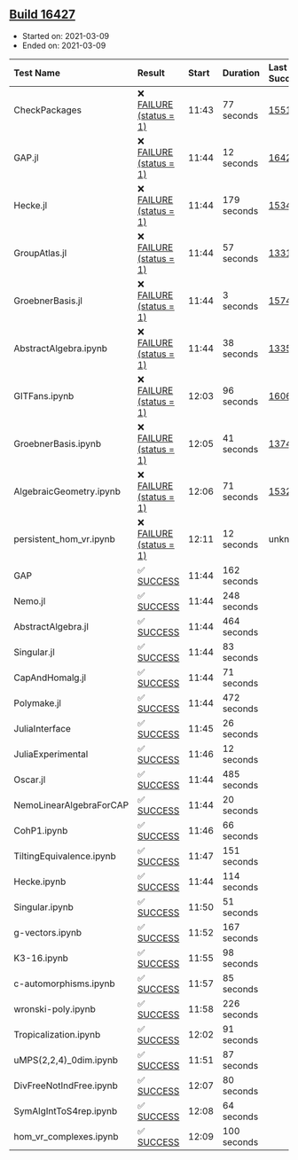 ## [Build 16427](https://oscarci.mathematik.uni-kl.de/job/oscar/16427/)

* Started on: 2021-03-09
* Ended on: 2021-03-09

| Test Name    | Result | Start | Duration | Last Success | First Failure |
|:-------------|:-------|:------|:---------|:-------------|:--------------|
| CheckPackages | ❌ [FAILURE (status = 1)](https://oscarci.mathematik.uni-kl.de/job/oscar/16427/artifact/logs/build-16427/CheckPackages.log) | 11:43 | 77 seconds | [15514](https://oscarci.mathematik.uni-kl.de/job/oscar/15514/) | [15515](https://oscarci.mathematik.uni-kl.de/job/oscar/15515/) |
| GAP.jl | ❌ [FAILURE (status = 1)](https://oscarci.mathematik.uni-kl.de/job/oscar/16427/artifact/logs/build-16427/GAP.jl.log) | 11:44 | 12 seconds | [16425](https://oscarci.mathematik.uni-kl.de/job/oscar/16425/) | [16426](https://oscarci.mathematik.uni-kl.de/job/oscar/16426/) |
| Hecke.jl | ❌ [FAILURE (status = 1)](https://oscarci.mathematik.uni-kl.de/job/oscar/16427/artifact/logs/build-16427/Hecke.jl.log) | 11:44 | 179 seconds | [15344](https://oscarci.mathematik.uni-kl.de/job/oscar/15344/) | [15348](https://oscarci.mathematik.uni-kl.de/job/oscar/15348/) |
| GroupAtlas.jl | ❌ [FAILURE (status = 1)](https://oscarci.mathematik.uni-kl.de/job/oscar/16427/artifact/logs/build-16427/GroupAtlas.jl.log) | 11:44 | 57 seconds | [13311](https://oscarci.mathematik.uni-kl.de/job/oscar/13311/) | [13312](https://oscarci.mathematik.uni-kl.de/job/oscar/13312/) |
| GroebnerBasis.jl | ❌ [FAILURE (status = 1)](https://oscarci.mathematik.uni-kl.de/job/oscar/16427/artifact/logs/build-16427/GroebnerBasis.jl.log) | 11:44 | 3 seconds | [15745](https://oscarci.mathematik.uni-kl.de/job/oscar/15745/) | [15746](https://oscarci.mathematik.uni-kl.de/job/oscar/15746/) |
| AbstractAlgebra.ipynb | ❌ [FAILURE (status = 1)](https://oscarci.mathematik.uni-kl.de/job/oscar/16427/artifact/logs/build-16427/AbstractAlgebra.ipynb.log) | 11:44 | 38 seconds | [13355](https://oscarci.mathematik.uni-kl.de/job/oscar/13355/) | [13356](https://oscarci.mathematik.uni-kl.de/job/oscar/13356/) |
| GITFans.ipynb | ❌ [FAILURE (status = 1)](https://oscarci.mathematik.uni-kl.de/job/oscar/16427/artifact/logs/build-16427/GITFans.ipynb.log) | 12:03 | 96 seconds | [16068](https://oscarci.mathematik.uni-kl.de/job/oscar/16068/) | [16069](https://oscarci.mathematik.uni-kl.de/job/oscar/16069/) |
| GroebnerBasis.ipynb | ❌ [FAILURE (status = 1)](https://oscarci.mathematik.uni-kl.de/job/oscar/16427/artifact/logs/build-16427/GroebnerBasis.ipynb.log) | 12:05 | 41 seconds | [13748](https://oscarci.mathematik.uni-kl.de/job/oscar/13748/) | [13749](https://oscarci.mathematik.uni-kl.de/job/oscar/13749/) |
| AlgebraicGeometry.ipynb | ❌ [FAILURE (status = 1)](https://oscarci.mathematik.uni-kl.de/job/oscar/16427/artifact/logs/build-16427/AlgebraicGeometry.ipynb.log) | 12:06 | 71 seconds | [15322](https://oscarci.mathematik.uni-kl.de/job/oscar/15322/) | [15323](https://oscarci.mathematik.uni-kl.de/job/oscar/15323/) |
| persistent_hom_vr.ipynb | ❌ [FAILURE (status = 1)](https://oscarci.mathematik.uni-kl.de/job/oscar/16427/artifact/logs/build-16427/persistent_hom_vr.ipynb.log) | 12:11 | 12 seconds | unknown | unknown |
| GAP | ✅ [SUCCESS](https://oscarci.mathematik.uni-kl.de/job/oscar/16427/artifact/logs/build-16427/GAP.log) | 11:44 | 162 seconds |  |  |
| Nemo.jl | ✅ [SUCCESS](https://oscarci.mathematik.uni-kl.de/job/oscar/16427/artifact/logs/build-16427/Nemo.jl.log) | 11:44 | 248 seconds |  |  |
| AbstractAlgebra.jl | ✅ [SUCCESS](https://oscarci.mathematik.uni-kl.de/job/oscar/16427/artifact/logs/build-16427/AbstractAlgebra.jl.log) | 11:44 | 464 seconds |  |  |
| Singular.jl | ✅ [SUCCESS](https://oscarci.mathematik.uni-kl.de/job/oscar/16427/artifact/logs/build-16427/Singular.jl.log) | 11:44 | 83 seconds |  |  |
| CapAndHomalg.jl | ✅ [SUCCESS](https://oscarci.mathematik.uni-kl.de/job/oscar/16427/artifact/logs/build-16427/CapAndHomalg.jl.log) | 11:44 | 71 seconds |  |  |
| Polymake.jl | ✅ [SUCCESS](https://oscarci.mathematik.uni-kl.de/job/oscar/16427/artifact/logs/build-16427/Polymake.jl.log) | 11:44 | 472 seconds |  |  |
| JuliaInterface | ✅ [SUCCESS](https://oscarci.mathematik.uni-kl.de/job/oscar/16427/artifact/logs/build-16427/JuliaInterface.log) | 11:45 | 26 seconds |  |  |
| JuliaExperimental | ✅ [SUCCESS](https://oscarci.mathematik.uni-kl.de/job/oscar/16427/artifact/logs/build-16427/JuliaExperimental.log) | 11:46 | 12 seconds |  |  |
| Oscar.jl | ✅ [SUCCESS](https://oscarci.mathematik.uni-kl.de/job/oscar/16427/artifact/logs/build-16427/Oscar.jl.log) | 11:44 | 485 seconds |  |  |
| NemoLinearAlgebraForCAP | ✅ [SUCCESS](https://oscarci.mathematik.uni-kl.de/job/oscar/16427/artifact/logs/build-16427/NemoLinearAlgebraForCAP.log) | 11:44 | 20 seconds |  |  |
| CohP1.ipynb | ✅ [SUCCESS](https://oscarci.mathematik.uni-kl.de/job/oscar/16427/artifact/logs/build-16427/CohP1.ipynb.log) | 11:46 | 66 seconds |  |  |
| TiltingEquivalence.ipynb | ✅ [SUCCESS](https://oscarci.mathematik.uni-kl.de/job/oscar/16427/artifact/logs/build-16427/TiltingEquivalence.ipynb.log) | 11:47 | 151 seconds |  |  |
| Hecke.ipynb | ✅ [SUCCESS](https://oscarci.mathematik.uni-kl.de/job/oscar/16427/artifact/logs/build-16427/Hecke.ipynb.log) | 11:44 | 114 seconds |  |  |
| Singular.ipynb | ✅ [SUCCESS](https://oscarci.mathematik.uni-kl.de/job/oscar/16427/artifact/logs/build-16427/Singular.ipynb.log) | 11:50 | 51 seconds |  |  |
| g-vectors.ipynb | ✅ [SUCCESS](https://oscarci.mathematik.uni-kl.de/job/oscar/16427/artifact/logs/build-16427/g-vectors.ipynb.log) | 11:52 | 167 seconds |  |  |
| K3-16.ipynb | ✅ [SUCCESS](https://oscarci.mathematik.uni-kl.de/job/oscar/16427/artifact/logs/build-16427/K3-16.ipynb.log) | 11:55 | 98 seconds |  |  |
| c-automorphisms.ipynb | ✅ [SUCCESS](https://oscarci.mathematik.uni-kl.de/job/oscar/16427/artifact/logs/build-16427/c-automorphisms.ipynb.log) | 11:57 | 85 seconds |  |  |
| wronski-poly.ipynb | ✅ [SUCCESS](https://oscarci.mathematik.uni-kl.de/job/oscar/16427/artifact/logs/build-16427/wronski-poly.ipynb.log) | 11:58 | 226 seconds |  |  |
| Tropicalization.ipynb | ✅ [SUCCESS](https://oscarci.mathematik.uni-kl.de/job/oscar/16427/artifact/logs/build-16427/Tropicalization.ipynb.log) | 12:02 | 91 seconds |  |  |
| uMPS(2,2,4)_0dim.ipynb | ✅ [SUCCESS](https://oscarci.mathematik.uni-kl.de/job/oscar/16427/artifact/logs/build-16427/uMPS-2-2-4-_0dim.ipynb.log) | 11:51 | 87 seconds |  |  |
| DivFreeNotIndFree.ipynb | ✅ [SUCCESS](https://oscarci.mathematik.uni-kl.de/job/oscar/16427/artifact/logs/build-16427/DivFreeNotIndFree.ipynb.log) | 12:07 | 80 seconds |  |  |
| SymAlgIntToS4rep.ipynb | ✅ [SUCCESS](https://oscarci.mathematik.uni-kl.de/job/oscar/16427/artifact/logs/build-16427/SymAlgIntToS4rep.ipynb.log) | 12:08 | 64 seconds |  |  |
| hom_vr_complexes.ipynb | ✅ [SUCCESS](https://oscarci.mathematik.uni-kl.de/job/oscar/16427/artifact/logs/build-16427/hom_vr_complexes.ipynb.log) | 12:09 | 100 seconds |  |  |
